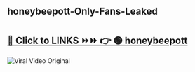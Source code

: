 
 ## honeybeepott-Only-Fans-Leaked

# <h2><a href="https://clipsfans.com/honeybeepott&ref=git">🔗 Click to LINKS ⏩⏩ 👉 🟢 honeybeepott </a></h2>

<a href="https://clipsfans.com/honeybeepott&ref=git" rel="nofollow" data-target="animated-image.originalLink"><img src="https://i.ibb.co.com/xMMVF88/686577567.gif" alt="Viral Video Original" style="max-width: 100%; display: inline-block;" data-target="animated-image.originalImage"></a>
